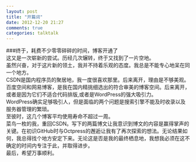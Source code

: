 ```yaml
---
layout: post
title: "开篇词"
date: 2012-12-20 21:27
comments: true
categories: talktalk
---
```


###终于，耗费不少零零碎碎的时间，博客开通了		
这又是一次崭新的尝试。历经几次辗转，终于又找到了一片空地。 		
虽然兴奋，对于这片新的领土，我并不持着乐观的态度。我总是不能专心地呆在同一个地方。		
CSDN是国内程序员的聚居地，我一度很喜欢那里。后来离开，理由是不够美观。		 
百度空间和网易博客，是我在国内精挑细选出的符合审美的博客空间。后来离开，或者是因为它们不适合代码排版,或者是WordPress的强大吸引力。 		
WordPress确实足够吸引人，但是面临的两个问题是搜索引擎不能及时收录以及服务器管理的繁琐。 	
至彼时，这几个博客平均使用寿命不超过一周。		
菜鸟一枚的我，重回CSDN。写下的两篇博文让我意识到博文的内容是赢得掌声的关键。在初识GitHub时与Octpress的邂逅让我有了再次探索的想法。无论结果如何，我总得找个地方安定下来。无论这是否是我的最终栖息地，我想我必须在这不确定的时间内专注于此，并取得进步。			
最后，希望万事顺利。		
